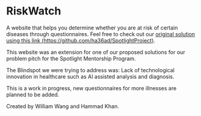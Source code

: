 # RiskWatch

A website that helps you determine whether you are at risk of certain diseases through questionnaires. Feel free to check out our [original solution using this link (https://github.com/ha36ad/SpotlightProject)](https://github.com/ha36ad/SpotlightProject).

This website was an extension for one of our proposed solutions for our problem pitch for the Spotlight Mentorship Program.

The Blindspot we were trying to address was: Lack of technological innovation in healthcare such as AI assisted analysis and diagnosis.

This is a work in progress, new questionnaires for more illnesses are planned to be added.

Created by William Wang and Hammad Khan.
